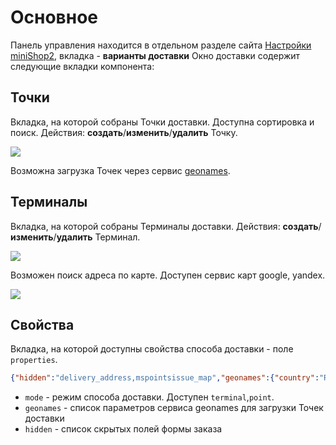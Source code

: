 # Основное

Панель управления находится в отдельном разделе сайта [Настройки miniShop2][01020104], вкладка - **варианты доставки**
Окно доставки содержит следующие вкладки компонента:

## Точки

Вкладка, на которой собраны Точки доставки. Доступна сортировка и поиск.
Действия: **создать**/**изменить**/**удалить** Точку.

[![](https://file.modx.pro/files/2/8/8/2885b4e4512e4f93904d1752e3a67513s.jpg)](https://file.modx.pro/files/2/8/8/2885b4e4512e4f93904d1752e3a67513.png)

Возможна загрузка Точек через сервис [geonames][001].

## Терминалы

Вкладка, на которой собраны Терминалы доставки.
Действия: **создать**/**изменить**/**удалить** Терминал.

[![](https://file.modx.pro/files/1/5/8/1582155fa31727cef0b3796e92d65411s.jpg)](https://file.modx.pro/files/1/5/8/1582155fa31727cef0b3796e92d65411.png)

Возможен поиск адреса по карте. Доступен сервис карт google, yandex.

[![](https://file.modx.pro/files/2/c/f/2cff73134c3033e1af829730ab6e8984s.jpg)](https://file.modx.pro/files/2/c/f/2cff73134c3033e1af829730ab6e8984.png)

## Свойства

Вкладка, на которой доступны свойства способа доставки - поле `properties`.

```json
{"hidden":"delivery_address,mspointsissue_map","geonames":{"country":"RU","cities":"cities15000"},"mode":"point"}
```

- `mode` - режим способа доставки. Доступен `terminal`,`point`.
- `geonames` - список параметров сервиса geonames для загрузки Точек доставки
- `hidden` - список скрытых полей формы заказа

[01020104]: /components/minishop2/interface/settings
[001]: http://www.geonames.org
